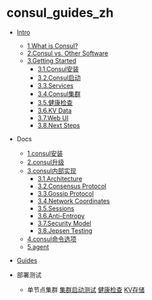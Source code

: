 # consul_guides_zh
* [Intro](intro/01.md)
    * [1.What is Consul?](intro/01.md)
    * [2.Consul vs. Other Software](intro/02.md)
    * [3.Getting Started](intro/03.1.md)
        - [3.1.Consul安装](intro/03.1.md)
        - [3.2.Consul启动](intro/03.1.md)
        - [3.3.Services](intro/03.3.md)
        - [3.4.Consul集群](intro/03.4.md)
        - [3.5.健康检查](intro/03.5.md)
        - [3.6.KV Data](intro/03.6.md)
        - [3.7.Web UI](intro/03.7.md)
        - [3.8.Next Steps](intro/03.7.md)
* Docs
    * [1.consul安装](docs/install/01.md)
    * [2.consul升级](docs/upgrading/02.md)
    * [3.consul内部实现](docs/internals/03.md)
        - [3.1.Architecture](docs/internals/03.1.md)
        - [3.2.Consensus Protocol](docs/internals/03.2.md)
        - [3.3.Gossip Protocol](docs/internals/03.3.md)
        - [3.4.Network Coordinates](docs/internals/03.4.md)
        - [3.5.Sessions](docs/internals/03.5.md)
        - [3.6.Anti-Entropy](docs/internals/03.6.md)
        - [3.7.Security Model](docs/internals/03.7.md)
        - [3.8.Jepsen Testing](docs/internals/03.8.md)
    * [4.consul命令选项](docs/commands/04.md)
    * [5.agent](docs/agent/05.md)
* [Guides](guides/01.md)

* 部署测试
    * 单节点集群
       [集群启动测试](examples/01.1.md)
       [健康检查](examples/01.2.md)
       [KV存储](examples/01.3.md)

